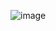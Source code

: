 

<p align="center">
  
![image](https://github.com/user-attachments/assets/e91b56a9-ef4b-4398-a264-3847424e4f8c)
</p>
